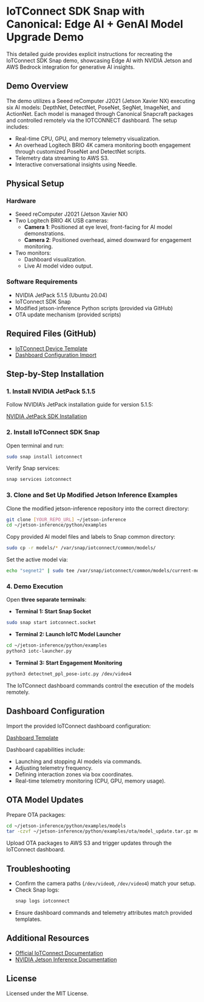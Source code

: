 # IoTConnect SDK Snap with Canonical: Edge AI + GenAI Model Upgrade Demo

This detailed guide provides explicit instructions for recreating the IoTConnect SDK Snap demo, showcasing Edge AI with NVIDIA Jetson and AWS Bedrock integration for generative AI insights.

## Demo Overview

The demo utilizes a Seeed reComputer J2021 (Jetson Xavier NX) executing six AI models: DepthNet, DetectNet, PoseNet, SegNet, ImageNet, and ActionNet. Each model is managed through Canonical Snapcraft packages and controlled remotely via the IOTCONNECT dashboard. The setup includes:

- Real-time CPU, GPU, and memory telemetry visualization.
- An overhead Logitech BRIO 4K camera monitoring booth engagement through customized PoseNet and DetectNet scripts.
- Telemetry data streaming to AWS S3.
- Interactive conversational insights using Needle.

## Physical Setup

### Hardware

- Seeed reComputer J2021 (Jetson Xavier NX)
- Two Logitech BRIO 4K USB cameras:
  - **Camera 1**: Positioned at eye level, front-facing for AI model demonstrations.
  - **Camera 2**: Positioned overhead, aimed downward for engagement monitoring.
- Two monitors:
  - Dashboard visualization.
  - Live AI model video output.

### Software Requirements

- NVIDIA JetPack 5.1.5 (Ubuntu 20.04)
- IoTConnect SDK Snap
- Modified jetson-inference Python scripts (provided via GitHub)
- OTA update mechanism (provided scripts)

## Required Files (GitHub)

- [IoTConnect Device Template](https://github.com/\[YOUR_REPO]/NVIDIAdemo_template.JSON)
- [Dashboard Configuration Import](https://github.com/\[YOUR_REPO]/AWS_CXO-Canonical_NVIDIA_Jetson_dashboard_export.json)

## Step-by-Step Installation

### 1. Install NVIDIA JetPack 5.1.5

Follow NVIDIA’s JetPack installation guide for version 5.1.5:

[NVIDIA JetPack SDK Installation](https://developer.nvidia.com/embedded/jetpack)

### 2. Install IoTConnect SDK Snap

Open terminal and run:

```bash
sudo snap install iotconnect
```

Verify Snap services:

```bash
snap services iotconnect
```

### 3. Clone and Set Up Modified Jetson Inference Examples

Clone the modified jetson-inference repository into the correct directory:

```bash
git clone [YOUR_REPO_URL] ~/jetson-inference
cd ~/jetson-inference/python/examples
```

Copy provided AI model files and labels to Snap common directory:

```bash
sudo cp -r models/* /var/snap/iotconnect/common/models/
```

Set the active model via:

```bash
echo "segnet2" | sudo tee /var/snap/iotconnect/common/models/current-model.txt
```

### 4. Demo Execution

Open **three separate terminals**:

- **Terminal 1: Start Snap Socket**

```bash
sudo snap start iotconnect.socket
```

- **Terminal 2: Launch IoTC Model Launcher**

```bash
cd ~/jetson-inference/python/examples
python3 iotc-launcher.py
```

- **Terminal 3: Start Engagement Monitoring**

```bash
python3 detectnet_ppl_pose-iotc.py /dev/video4
```

The IoTConnect dashboard commands control the execution of the models remotely.

## Dashboard Configuration

Import the provided IoTConnect dashboard configuration:

[Dashboard Template](https://github.com/\[YOUR_REPO]/AWS_CXO-Canonical_NVIDIA_Jetson_dashboard_export.json)

Dashboard capabilities include:

- Launching and stopping AI models via commands.
- Adjusting telemetry frequency.
- Defining interaction zones via box coordinates.
- Real-time telemetry monitoring (CPU, GPU, memory usage).

## OTA Model Updates

Prepare OTA packages:

```bash
cd ~/jetson-inference/python/examples/models
tar -czvf ~/jetson-inference/python/examples/ota/model_update.tar.gz model.onnx labels.txt config.json
```

Upload OTA packages to AWS S3 and trigger updates through the IoTConnect dashboard.

## Troubleshooting

- Confirm the camera paths (`/dev/video0`, `/dev/video4`) match your setup.
- Check Snap logs:
  ```bash
  snap logs iotconnect
  ```
- Ensure dashboard commands and telemetry attributes match provided templates.

## Additional Resources

- [Official IoTConnect Documentation](https://www.iotconnect.io)
- [NVIDIA Jetson Inference Documentation](https://github.com/dusty-nv/jetson-inference)

## License

Licensed under the MIT License.

